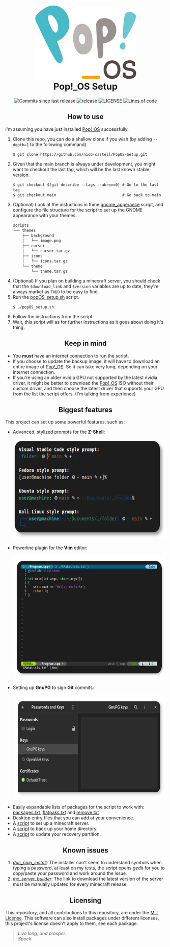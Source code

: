 <h1 align="center">
	<img src="assets/logo.svg" width="317" height="230">
	<br>Pop!_OS Setup<br>
</h1>
<p align="center">
	<a href="https://github.com/nico-castell/PopOS-Setup/commits"><img alt="Commits since last release" src="https://img.shields.io/github/commits-since/nico-castell/PopOS-Setup/latest?label=Commits%20since%20last%20release&color=informational&logo=git&logoColor=white&style=flat-square"></a>
	<a href="https://github.com/nico-castell/PopOS-Setup/releases"><img alt="release" src="https://img.shields.io/github/v/release/nico-castell/PopOS-Setup?color=informational&label=Release&logo=GitHub&logoColor=white&style=flat-square"></a>
	<a href="LICENSE"><img alt="LICENSE" src="https://img.shields.io/github/license/nico-castell/PopOS-Setup?color=informational&label=License&logo=Open%20Source%20Initiative&logoColor=white&style=flat-square"></a>
	<a href="https://github.com/nico-castell/PopOS-Setup"><img alt="Lines of code" src="https://img.shields.io/tokei/lines/github/nico-castell/PopOS-Setup?label=Lines%20of%20code&color=informational&logo=GNU%20bash&logoColor=white&style=flat-square"></a>
</p>

<h2 align="center">How to use</h2>

I'm assuming you have just installed [Pop!_OS](https://pop.system76.com/) successfully.

1. Clone this repo, you can do a shallow clone if you wish (by adding `--depth=1` to the following
	command).
	```shell
	$ git clone https://github.com/nico-castell/PopOS-Setup.git
	```
2. Given that the main branch is always under development, you might want to checkout the last tag,
	which will be the last known stable version.
	```shell
	$ git checkout $(git describe --tags --abrev=0) # Go to the last tag
	$ git checkout main                             # Go back to main
	```
3. (Optional) Look at the instuctions in thme [gnome_apperance](scripts/gnome_appearance.sh) script,
	and configure the file structure for the script to set up the GNOME appearance with your themes.
	```
	scripts
	└── themes
	    ├── background
	    │   └── image.png
	    ├── cursor
	    │   └── cursor.tar.gz
	    ├── icons
	    │   └── icons.tar.gz
	    └── theme
	        └── theme.tar.gz
	```
4. (Optional) If you plan on building a minecraft server, you should check that the `$download_link` 
	and `$version` variables are up to date, they're always market as `TODO` to be easy to find.
5. Run the [popOS_setup.sh](popOS_setup.sh) script.
	```shell
	$ ./popOS_setup.sh
	```
6. Follow the instructions from the script.
7. Wait, this script will as for further instructions as it goes about doing it's thing.

<h2 align="center">Keep in mind</h2>

- You **must** have an internet connection to run the script.
- If you choose to update the backup image, it will have to download an entire image of
	[Pop!_OS](https://pop.system76.com/). So it can take very long, depending on your internet
	connection.
- If you're using an older nvidia GPU not supported by the latest nvidia driver, it might be better
	to download the [Pop!_OS](https://pop.system76.com/) ISO without their custom driver, and then
	choose the latest driver that supports your GPU from the list the script offers. (I'm talking
	from experience)

<h2 align="center">Biggest features</h2>

This project can set up some powerful features, such as:

- Advanced, stylized prompts for the **Z-Shell**:
	<p align="center"><img width="600" height="315" src="assets/prompts.png"></p>
- Powerline plugin for the **Vim** editor:
	<p align="center"><img width="600" height="390" src="assets/vim-powerline.png"></p>
- Setting up **GnuPG** to sign **Git** commits:
	<p align="center"><img width="600" height="326" src="assets/seahorse.png"></p>
- Easily expandable lists of packages for the script to work with: [packages.txt](packages.txt),
	[flatpaks.txt](flatpaks.txt) and [remove.txt](remove.txt)
- Desktop entry files that you can add at your convenience.
- A [script](scripts/mc_server_builder.sh) to set up a minecraft server.
- A [script](back_me_up.sh) to back up your home directory.
- A [script](scripts/update_recovery.sh) to update your recovery partition.

<h2 align="center">Known issues</h2>

1. [*duc_noip_install*](duc_noip_install): The installer can't seem to understand symbols when
	typing a password, at least on my tests, the script opens *gedit* for you to copy/paste your
	password and work around the issue.
2. [*mc_server_builder*](mc_server_builder): The link to download the latest version of the server
	must be manually updated for every minecraft release.

<h2 align="center">Licensing</h2>

This repository, and all contributions to this repository, are under the [MIT License](LICENSE).
This software can also install packages under different licenses, this project's license doesn't
apply to them, see each package.

> *Live long, and prosper*.  
> *Spock*
